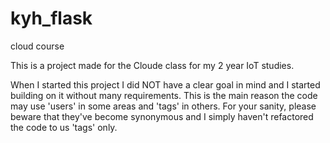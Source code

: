 # kyh_flask
cloud course

This is a project made for the Cloude class for my 2 year IoT studies.

When I started this project I did NOT have a clear goal in mind and I started building on it without many requirements.
This is the main reason the code may use 'users' in some areas and 'tags' in others. 
For your sanity, please beware that they've become synonymous and I simply haven't refactored the code to us 'tags' only.
